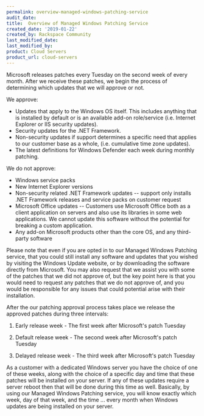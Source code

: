 ```yaml
---
permalink: overview-managed-windows-patching-service
audit_date:
title:  Overview of Managed Windows Patching Service
created_date: '2019-01-22'
created_by: Rackspace Community
last_modified_date: 
last_modified_by: 
product: Cloud Servers
product_url: cloud-servers
---
```

Microsoft releases patches every Tuesday on the second week of every month. After we receive these patches, we begin the process of determining which updates that we will approve or not.
 
We approve:

* Updates that apply to the Windows OS itself. This includes anything that is installed by default or is an available add-on role/service (i.e. Internet Explorer or IIS security updates).
* Security updates for the .NET Framework.
* Non-security updates if support determines a specific need that applies to our customer base as a whole, (i.e. cumulative time zone updates).
* The latest definitions for Windows Defender each week during monthly patching. 
 
We do not approve:

* Windows service packs
* New Internet Explorer versions
* Non-security related .NET Framework updates -- support only installs .NET Framework releases and service packs on customer request
* Microsoft Office updates -- Customers use Microsoft Office both as a client application on servers and also use its libraries in some web applications. We cannot update this software without the potential for breaking a custom application.
* Any add-on Microsoft products other than the core OS, and any third-party software
  
Please note that even if you are opted in to our Managed Windows Patching service, that you could still install any software and updates that you wished by visiting the Windows Update website, or by downloading the software directly from Microsoft. You may also request that we assist you with some of the patches that we did not approve of, but the key point here is that you would need to request any patches that we do not approve of, and you would be responsible for any issues that could potential arise with their installation.

After the our patching approval process takes place we release the approved patches during three intervals:

1. Early release week - The first week after Microsoft's patch Tuesday

2. Default release week - The second week after Microsoft's patch Tuesday

3. Delayed release week - The third week after Microsoft's patch Tuesday
 
As a customer with a dedicated Windows server you have the choice of one of these weeks, along with the choice of a specific day and time that these patches will be installed on your server. If any of these updates require a server reboot then that will be done during this time as well.
Basically, by using our Managed Windows Patching service, you will know exactly which week, day of that week, and the time ... every month when Windows updates are being installed on your server.
